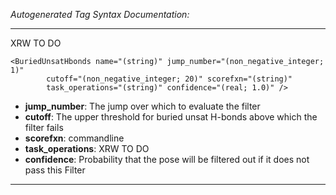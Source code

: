 _Autogenerated Tag Syntax Documentation:_

---
XRW TO DO

```
<BuriedUnsatHbonds name="(string)" jump_number="(non_negative_integer; 1)"
        cutoff="(non_negative_integer; 20)" scorefxn="(string)"
        task_operations="(string)" confidence="(real; 1.0)" />
```

-   **jump_number**: The jump over which to evaluate the filter
-   **cutoff**: The upper threshold for buried unsat H-bonds above which the filter fails
-   **scorefxn**: commandline
-   **task_operations**: XRW TO DO
-   **confidence**: Probability that the pose will be filtered out if it does not pass this Filter

---
